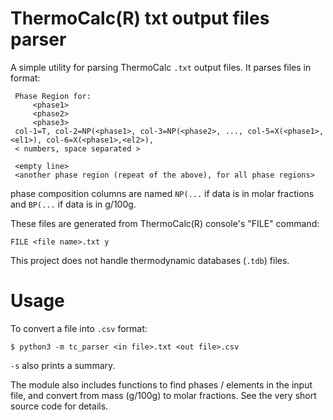 # ThermoCalc(R) txt output files parser
A simple utility for parsing ThermoCalc
`.txt` output files.
It parses files in format:
```
 Phase Region for:
	 <phase1>
	 <phase2>
	 <phase3>
 col-1=T, col-2=NP(<phase1>, col-3=NP(<phase2>, ..., col-5=X(<phase1>,<el1>), col-6=X(<phase1>,<el2>),
 < numbers, space separated >

 <empty line>
 <another phase region (repeat of the above), for all phase regions>

```
phase composition columns are named `NP(...` if data is in molar
fractions and `BP(...` if data is in g/100g.

These files are generated from ThermoCalc(R) console's "FILE" command:
```
FILE <file name>.txt y
```

This project does not handle thermodynamic databases (`.tdb`) files.

# Usage

To convert a file into `.csv` format:
```
$ python3 -m tc_parser <in file>.txt <out file>.csv
```
`-s` also prints a summary.

The module also includes functions to find phases / elements
in the input file, and convert from mass (g/100g) to molar fractions.
See the very short source code for details.
